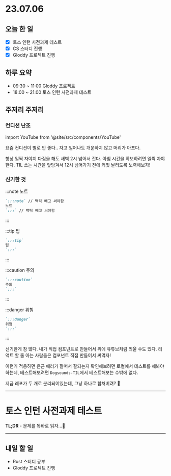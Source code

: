 # 23.07.06

## 오늘 한 일

- [x] 토스 인턴 사전과제 테스트
- [x] CS 스터디 진행
- [x] Gloddy 프로젝트 진행

## 하루 요약

- 09:30 ~ 11:00 Gloddy 프로젝트
- 18:00 ~ 21:00 토스 인턴 사전과제 테스트

## 주저리 주저리

### 컨디션 난조

import YouTube from '@site/src/components/YouTube'

<YouTube id="NkGP2AV6gE8"/>

요즘 컨디션이 별로 안 좋다.. 자고 일어나도 개운하지 않고 머리가 아프다.

항상 일찍 자야지 다짐을 해도 새벽 2시 넘어서 잔다. 아침 시간을 확보하려면 일찍 자야한다. TIL 쓰는 시간을 앞당겨서 12시 넘어가기 전에 커밋 날리도록 노력해보자!

### 신기한 것

:::note
노트

```md
`:::note` // 백틱 빼고 써야함
노트
`:::` // 백틱 빼고 써야함
```

:::

:::tip
팁

```md
`:::tip`
팁
`:::`
```

:::

:::caution
주의

```md
`:::caution`
주의
`:::`
```

:::

:::danger
위험

```md
`:::danger`
위험
`:::`
```

:::

신기한게 참 많다. 내가 직접 컴포넌트로 만들어서 위에 유튜브처럼 띄울 수도 있다. 리액트 할 줄 아는 사람들은 컴포넌트 직접 만들어서 써먹자!

이런거 적용하면 은근 에러가 잘떠서 잘되는지 확인해보려면 로컬에서 테스트를 해봐야하는데, 테스트해보려면 `Dogsounds-TIL`에서 테스트해보는 수밖에 없다.

지금 레포가 두 개로 분리되어있는데, 그냥 하나로 합쳐버려? 🤔

---

# 토스 인턴 사전과제 테스트

**TL;DR** - 문제를 똑바로 읽자...🥲

---

## 내일 할 일

- Rust 스터디 공부
- Gloddy 프로젝트 진행
